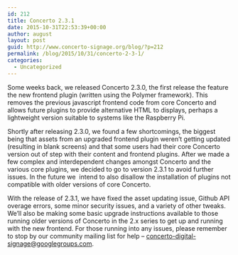 ```yaml
---
id: 212
title: Concerto 2.3.1
date: 2015-10-31T22:53:39+00:00
author: august
layout: post
guid: http://www.concerto-signage.org/blog/?p=212
permalink: /blog/2015/10/31/concerto-2-3-1/
categories:
  - Uncategorized
---
```

Some weeks back, we released Concerto 2.3.0, the first release the feature the new frontend plugin (written using the Polymer framework). This removes the previous javascript frontend code from core Concerto and allows future plugins to provide alternative HTML to displays, perhaps a lightweight version suitable to systems like the Raspberry Pi.

Shortly after releasing 2.3.0, we found a few shortcomings, the biggest being that assets from an upgraded frontend plugin weren&#8217;t getting updated (resulting in blank screens) and that some users had their core Concerto version out of step with their content and frontend plugins. After we made a few complex and interdependent changes amongst Concerto and the various core plugins, we decided to go to version 2.3.1 to avoid further issues. In the future we  intend to also disallow the installation of plugins not compatible with older versions of core Concerto.

With the release of 2.3.1, we have fixed the asset updating issue, Github API overage errors, some minor security issues, and a variety of other tweaks. We&#8217;ll also be making some basic upgrade instructions available to those running older versions of Concerto in the 2.x series to get up and running with the new frontend. For those running into any issues, please remember to stop by our community mailing list for help &#8211; concerto-digital-signage@googlegroups.com.